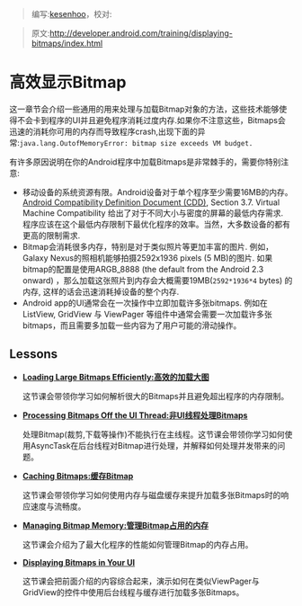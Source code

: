 > 编写:[kesenhoo](https://github.com/kesenhoo)，校对:

> 原文:<http://developer.android.com/training/displaying-bitmaps/index.html>

# 高效显示Bitmap

这一章节会介绍一些通用的用来处理与加载Bitmap对象的方法，这些技术能够使得不会卡到程序的UI并且避免程序消耗过度内存.如果你不注意这些，Bitmaps会迅速的消耗你可用的内存而导致程序crash,出现下面的异常:`java.lang.OutofMemoryError: bitmap size exceeds VM budget.`

有许多原因说明在你的Android程序中加载Bitmaps是非常棘手的，需要你特别注意:

* 移动设备的系统资源有限。Android设备对于单个程序至少需要16MB的内存。[Android Compatibility Definition Document (CDD)](http://source.android.com/compatibility/downloads.html), Section 3.7. Virtual Machine Compatibility 给出了对于不同大小与密度的屏幕的最低内存需求. 程序应该在这个最低内存限制下最优化程序的效率。当然，大多数设备的都有更高的限制需求.
* Bitmap会消耗很多内存，特别是对于类似照片等更加丰富的图片. 例如，Galaxy Nexus的照相机能够拍摄2592x1936 pixels (5 MB)的图片. 如果bitmap的配置是使用ARGB_8888 (the default from the Android 2.3 onward) ，那么加载这张照片到内存会大概需要19MB(`2592*1936*4` bytes) 的内存, 这样的话会迅速消耗掉设备的整个内存.
* Android app的UI通常会在一次操作中立即加载许多张bitmaps. 例如在ListView, GridView 与 ViewPager 等组件中通常会需要一次加载许多张bitmaps，而且需要多加载一些内容为了用户可能的滑动操作。

## Lessons
* [**Loading Large Bitmaps Efficiently:高效的加载大图**](load-bitmap.html)

  这节课会带领你学习如何解析很大的Bitmaps并且避免超出程序的内存限制。


* [**Processing Bitmaps Off the UI Thread:非UI线程处理Bitmaps**](process-bitmap.html)

  处理Bitmap(裁剪,下载等操作)不能执行在主线程。这节课会带领你学习如何使用AsyncTask在后台线程对Bitmap进行处理，并解释如何处理并发带来的问题。


* [**Caching Bitmaps:缓存Bitmap**](cache-bitmap.html)

  这节课会带领你学习如何使用内存与磁盘缓存来提升加载多张Bitmaps时的响应速度与流畅度。


* [**Managing Bitmap Memory:管理Bitmap占用的内存**](manage-bitmap-memory.html)

  这节课会介绍为了最大化程序的性能如何管理Bitmap的内存占用。


* [**Displaying Bitmaps in Your UI**](display-bitmap.html)

  这节课会把前面介绍的内容综合起来，演示如何在类似ViewPager与GridView的控件中使用后台线程与缓存进行加载多张Bitmaps。
